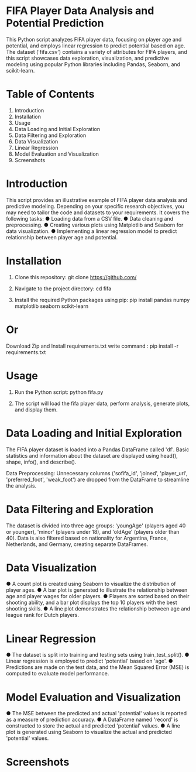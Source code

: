 # FIFA Player Data Analysis and Potential Prediction

This Python script analyzes FIFA player data, focusing on player age and potential, and employs linear regression to predict potential based on age. The dataset ('fifa.csv') contains a variety of attributes for FIFA players, and this script showcases data exploration, visualization, and predictive modeling using popular Python libraries including Pandas, Seaborn, and scikit-learn.

# Table of Contents
1. Introduction
2. Installation
3. Usage
4. Data Loading and Initial Exploration
5. Data Filtering and Exploration
6. Data Visualization
7. Linear Regression 
8. Model Evaluation and Visualization
9. Screenshots

# Introduction
This script provides an illustrative example of FIFA player data analysis and predictive modeling. Depending on your specific research objectives, you may need to tailor the code and datasets to your requirements. It covers the following tasks:
● Loading data from a CSV file. 
● Data cleaning and preprocessing.
● Creating various plots using Matplotlib and Seaborn for data visualization.
● Implementing a linear regression model to predict relationship between player age and potential.


# Installation
1. Clone this repository: git clone https://github.com/

2. Navigate to the project directory: cd fifa

3. Install the required Python packages using pip: pip install pandas numpy matplotlib seaborn scikit-learn

# Or
Download Zip and Install requirements.txt write command : pip install -r requirements.txt

# Usage
1. Run the Python script: python fifa.py

2. The script will load the fifa player data, perform analysis, generate plots, and display them.

# Data Loading and Initial Exploration

The FIFA player dataset is loaded into a Pandas DataFrame called 'df'.
Basic statistics and information about the dataset are displayed using head(), shape, info(), and describe().

Data Preprocessing: Unnecessary columns ('sofifa_id', 'joined', 'player_url', 'preferred_foot', 'weak_foot') are dropped from the DataFrame to streamline the analysis.

# Data Filtering and Exploration

The dataset is divided into three age groups: 'youngAge' (players aged 40 or younger), 'minor' (players under 18), and 'oldAge' (players older than 40).
Data is also filtered based on nationality for Argentina, France, Netherlands, and Germany, creating separate DataFrames.

# Data Visualization

● A count plot is created using Seaborn to visualize the distribution of player ages.
● A bar plot is generated to illustrate the relationship between age and player wages for older players.
● Players are sorted based on their shooting ability, and a bar plot displays the top 10 players with the best shooting skills.
● A line plot demonstrates the relationship between age and league rank for Dutch players.

# Linear Regression

● The dataset is split into training and testing sets using train_test_split().
● Linear regression is employed to predict 'potential' based on 'age'.
● Predictions are made on the test data, and the Mean Squared Error (MSE) is computed to evaluate model performance.

# Model Evaluation and Visualization

● The MSE between the predicted and actual 'potential' values is reported as a measure of prediction accuracy.
● A DataFrame named 'record' is constructed to store the actual and predicted 'potential' values.
● A line plot is generated using Seaborn to visualize the actual and predicted 'potential' values.

# Screenshots